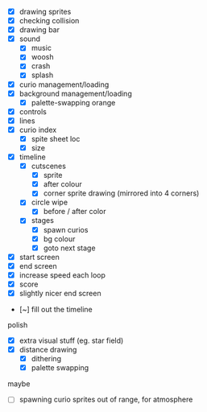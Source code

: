 * [x] drawing sprites
* [x] checking collision
* [x] drawing bar
* [x] sound
	* [x] music
	* [x] woosh
	* [x] crash
	* [x] splash
* [x] curio management/loading
* [x] background management/loading
	* [x] palette-swapping orange
* [x] controls
* [x] lines
* [x] curio index
	* [x] spite sheet loc
	* [x] size
* [x] timeline
	* [x] cutscenes
		* [x] sprite
		* [x] after colour
		* [x] corner sprite drawing (mirrored into 4 corners)
	* [x] circle wipe
		* [x] before / after color
	* [x] stages
		* [x] spawn curios
		* [x] bg colour
		* [x] goto next stage
* [x] start screen
* [x] end screen
* [x] increase speed each loop
* [x] score
* [x] slightly nicer end screen
* [~] fill out the timeline

polish

* [x] extra visual stuff (eg. star field)
* [x] distance drawing
	* [x] dithering
	* [x] palette swapping

maybe

* [ ] spawning curio sprites out of range, for atmosphere